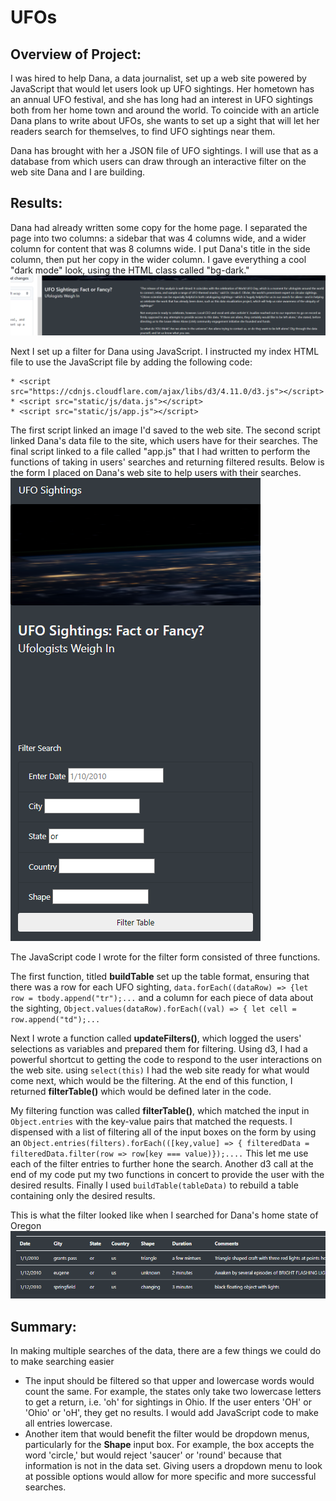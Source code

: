# UFOs

## Overview of Project: 
I was hired to help Dana, a data journalist, set up a web site powered by JavaScript that would let users look up UFO sightings. Her hometown has an annual UFO festival, and she has long had an interest in UFO sightings both from her home town and around the world. To coincide with an article Dana plans to write about UFOs, she wants to set up a sight that will let her readers search for themselves, to find UFO sightings near them.

Dana has brought with her a JSON file of UFO sightings. I will use that as a database from which users can draw through an interactive filter on the web site Dana and I are building.

## Results: 
Dana had already written some copy for the home page. I separated the page into two columns: a sidebar that was 4 columns wide, and a wider column for content that was 8 columns wide. I put Dana's title in the side column, then put her copy in the wider column. I gave everything a cool "dark mode" look, using the HTML class called "bg-dark." 
![site copy](https://github.com/JDittes/UFOs/blob/main/static/css/images/page_copy.png)

Next I set up a filter for Dana using JavaScript. I instructed my index HTML file to use the JavaScript file by adding the following code: 
```
* <script src="https://cdnjs.cloudflare.com/ajax/libs/d3/4.11.0/d3.js"></script>
* <script src="static/js/data.js"></script>
* <script src="static/js/app.js"></script>
```
The first script linked an image I'd saved to the web site. The second script linked Dana's data file to the site, which users have for their searches. The final script linked to a file called "app.js" that I had written to perform the functions of taking in users' searches and returning filtered results. Below is the form I placed on Dana's web site to help users with their searches.
![Search form](https://github.com/JDittes/UFOs/blob/main/static/css/images/filter.png)

The JavaScript code I wrote for the filter form consisted of three functions.

The first function, titled **buildTable** set up the table format, ensuring that there was a row for each UFO sighting, `data.forEach((dataRow) => {let row = tbody.append("tr");...` and a column for each piece of data about the sighting, `Object.values(dataRow).forEach((val) => { let cell = row.append("td");...`

Next I wrote a function called **updateFilters()**, which logged the users' selections as variables and prepared them for filtering. Using d3, I had a powerful shortcut to getting the code to respond to the user interactions on the web site. using `select(this)` I had the web site ready for what would come next, which would be the filtering. At the end of this function, I returned **filterTable()** which would be defined later in the code.

My filtering function was called **filterTable()**, which matched the input in `Object.entries` with the key-value pairs that matched the requests. I dispensed with a list of filtering all of the input boxes on the form by using an `Object.entries(filters).forEach(([key,value] => { filteredData = filteredData.filter(row => row[key === value)});....` This let me use each of the filter entries to further hone the search. Another d3 call at the end of my code put my two functions in concert to provide the user with the desired results. Finally I used `buildTable(tableData)` to rebuild a table containing only the desired results.

This is what the filter looked like when I searched for Dana's home state of Oregon
![oregon_results](https://github.com/JDittes/UFOs/blob/main/static/css/images/results_table.png)

## Summary: 
In making multiple searches of the data, there are a few things we could do to make searching easier
* The input should be filtered so that upper and lowercase words would count the same. For example, the states only take two lowercase letters to get a return, i.e. 'oh' for sightings in Ohio.  If the user enters 'OH' or 'Ohio' or 'oH', they get no results. I would add JavaScript code to make all entries lowercase.
* Another item that would benefit the filter would be dropdown menus, particularly for the **Shape** input box. For example, the box accepts the word 'circle,' but would reject 'saucer' or 'round' because that information is not in the data set. Giving users a dropdown menu to look at possible options would allow for more specific and more successful searches.
